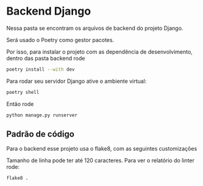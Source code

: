 # Backend Django

Nessa pasta se encontram os arquivos de backend do projeto Django.

Será usado o Poetry  como gestor pacotes.

Por isso, para instalar o projeto com as dependência de desenvolvimento, dentro das pasta backend rode

```bash
poetry install --with dev
```

Para rodar seu servidor Django ative o ambiente virtual:

```bash
poetry shell
```

Então rode

```bash
python manage.py runserver
```

## Padrão de código
Para o backend esse projeto usa o flake8, com as seguintes customizações

Tamanho de linha pode ter até 120 caracteres. Para ver o relatório do linter rode:


```bash
flake8 .
```